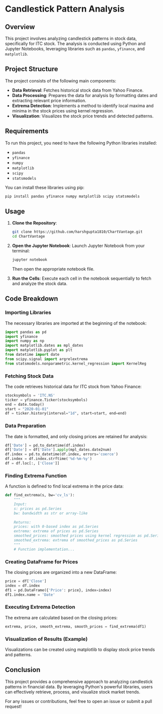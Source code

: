 # Candlestick Pattern Analysis

## Overview
This project involves analyzing candlestick patterns in stock data, specifically for ITC stock. The analysis is conducted using Python and Jupyter Notebooks, leveraging libraries such as `pandas`, `yfinance`, and `matplotlib`.

## Project Structure
The project consists of the following main components:

- **Data Retrieval**: Fetches historical stock data from Yahoo Finance.
- **Data Processing**: Prepares the data for analysis by formatting dates and extracting relevant price information.
- **Extrema Detection**: Implements a method to identify local maxima and minima in the stock prices using kernel regression.
- **Visualization**: Visualizes the stock price trends and detected patterns.

## Requirements
To run this project, you need to have the following Python libraries installed:
- `pandas`
- `yfinance`
- `numpy`
- `matplotlib`
- `scipy`
- `statsmodels`

You can install these libraries using pip:
```bash
pip install pandas yfinance numpy matplotlib scipy statsmodels
```

## Usage
1. **Clone the Repository**:
   ```bash
   git clone https://github.com/harshgupta1810/ChartVantage.git
   cd ChartVantage
   ```

2. **Open the Jupyter Notebook**:
   Launch Jupyter Notebook from your terminal:
   ```bash
   jupyter notebook
   ```
   Then open the appropriate notebook file.

3. **Run the Cells**:
   Execute each cell in the notebook sequentially to fetch and analyze the stock data.

## Code Breakdown

### Importing Libraries
The necessary libraries are imported at the beginning of the notebook:
```python
import pandas as pd
import yfinance
import numpy as np
import matplotlib.dates as mpl_dates
import matplotlib.pyplot as plt
from datetime import date
from scipy.signal import argrelextrema
from statsmodels.nonparametric.kernel_regression import KernelReg
```

### Fetching Stock Data
The code retrieves historical data for ITC stock from Yahoo Finance:
```python
stocksymbols = 'ITC.NS'
ticker = yfinance.Ticker(stocksymbols)
end = date.today()
start = "2020-01-01"
df = ticker.history(interval="1d", start=start, end=end)
```

### Data Preparation
The date is formatted, and only closing prices are retained for analysis:
```python
df['Date'] = pd.to_datetime(df.index)
df['Date'] = df['Date'].apply(mpl_dates.date2num)
df.index = pd.to_datetime(df.index, errors='coerce')
df.index = df.index.strftime('%d-%m-%y')
df = df.loc[:, ['Close']]
```

### Finding Extrema Function
A function is defined to find local extrema in the price data:
```python
def find_extrema(s, bw='cv_ls'):
    """
    Input:
    s: prices as pd.Series
    bw: bandwidth as str or array-like
    
    Returns:
    prices: with 0-based index as pd.Series
    extrema: extrema of prices as pd.Series
    smoothed_prices: smoothed prices using kernel regression as pd.Series
    smoothed_extrema: extrema of smoothed_prices as pd.Series
    """
    # Function implementation...
```

### Creating DataFrame for Prices
The closing prices are organized into a new DataFrame:
```python
price = df['Close']
index = df.index
df1 = pd.DataFrame({'Price': price}, index=index)
df1.index.name = 'Date'
```

### Executing Extrema Detection
The extrema are calculated based on the closing prices:
```python
extrema, price, smooth_extrema, smooth_prices = find_extrema(df1)
```

### Visualization of Results (Example)
Visualizations can be created using matplotlib to display stock price trends and patterns.

## Conclusion
This project provides a comprehensive approach to analyzing candlestick patterns in financial data. By leveraging Python's powerful libraries, users can effectively retrieve, process, and visualize stock market trends.

For any issues or contributions, feel free to open an issue or submit a pull request!
